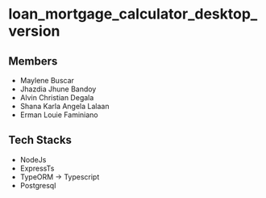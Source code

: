 # loan_mortgage_calculator_desktop_version

## Members

- Maylene Buscar
- Jhazdia Jhune Bandoy
- Alvin Christian Degala
- Shana Karla Angela Lalaan
- Erman Louie Faminiano

## Tech Stacks
- NodeJs
- ExpressTs
- TypeORM -> Typescript
- Postgresql
